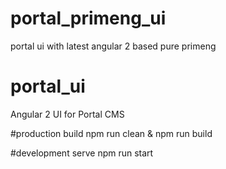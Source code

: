 # portal_primeng_ui
portal ui  with latest angular 2 based pure primeng

# portal_ui
Angular 2 UI for Portal CMS

#production build
npm run clean & npm run build

#development serve
npm run start

